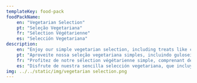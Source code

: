 ```yaml
---
templateKey: food-pack
foodPackName:
    en: "Vegetarian Selection"
    pt: "Seleção Vegetariana"
    fr: "Sélection Végétarienne"
    es: "Selección Vegetariana"
description: 
    en: "Enjoy our simple vegetarian selection, including treats like croissants, rolls, cheese and all the basics, designed to satisfy a light appetite and quench a simple thirst on arrival."
    pt: "Aproveite nossa seleção vegetariana simples, incluindo guloseimas como croissants, pãezinhos, queijo e todos os itens básicos, projetados para satisfazer um leve apetite e saciar uma simples sede na chegada."
    fr: "Profitez de notre sélection végétarienne simple, comprenant des friandises comme des croissants, des petits pains, du fromage et tous les produits de base, conçues pour satisfaire un appétit léger et étancher une simple soif à l'arrivée."
    es: "Disfrute de nuestra sencilla selección vegetariana, que incluye delicias como croissants, panecillos, queso y todo lo básico, diseñada para satisfacer un ligero apetito y saciar una simple sed a su llegada."
img: ../../static/img/vegetarian selection.png
---
```


